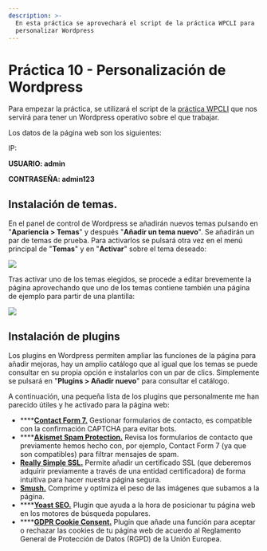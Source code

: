 ```yaml
---
description: >-
  En esta práctica se aprovechará el script de la práctica WPCLI para
  personalizar Wordpress
---
```


# Práctica 10 - Personalización de Wordpress

Para empezar la práctica, se utilizará el script de la [práctica WPCLI](https://github.com/ivanmp-lm/IAW-Practica-WPCLI) que nos servirá para tener un Wordpress operativo sobre el que trabajar.

Los datos de la página web son los siguientes:

IP:

**USUARIO: admin**

**CONTRASEÑA: admin123**

## Instalación de temas.

En el panel de control de Wordpress se añadirán nuevos temas pulsando en "**Apariencia &gt; Temas**" y después "**Añadir un tema nuevo**". Se añadirán un par de temas de prueba. Para activarlos se pulsará otra vez en el menú principal de "**Temas**" y en "**Activar**" sobre el tema deseado:

![](../.gitbook/assets/image%20%2811%29.png)

Tras activar uno de los temas elegidos, se procede a editar brevemente la página aprovechando que uno de los temas contiene también una página de ejemplo para partir de una plantilla:

![](../.gitbook/assets/image%20%2810%29.png)

## Instalación de plugins

Los plugins en Wordpress permiten ampliar las funciones de la página para añadir mejoras, hay un amplio catálogo que al igual que los temas se puede consultar en su propia opción e instalarlos con un par de clics. Simplemente se pulsará en "**Plugins &gt; Añadir nuevo**" para consultar el catálogo.

A continuación, una pequeña lista de los plugins que personalmente me han parecido útiles y he activado para la página web:

* \*\*\*\*[**Contact Form 7.**](https://contactform7.com/) Gestionar formularios de contacto, es compatible con la confirmación CAPTCHA para evitar bots.
* \*\*\*\*[**Akismet Spam Protection.**](https://akismet.com/) Revisa los formularios de contacto que previamente hemos hecho con, por ejemplo, Contact Form 7 \(ya que son compatibles\) para filtrar mensajes de spam.
* [**Really Simple SSL.**](https://really-simple-ssl.com/) Permite añadir un certificado SSL \(que deberemos adquirir previamente a través de una entidad certificadora\) de forma intuitiva para hacer nuestra página segura.
* [**Smush.**](https://wordpress.org/plugins/wp-smushit/) Comprime y optimiza el peso de las imágenes que subamos a la página.
* \*\*\*\*[**Yoast SEO.**](https://yoast.com/wordpress/plugins/seo/#utm_source=yoast-seo&utm_medium=software&utm_campaign=wordpress-general) Plugin que ayuda a la hora de posicionar tu página web en los motores de búsqueda populares.
* \*\*\*\*[**GDPR Cookie Consent.**](https://www.webtoffee.com/product/gdpr-cookie-consent/) Plugin que añade una función para aceptar o rechazar las cookies de tu página web de acuerdo al Reglamento General de Protección de Datos \(RGPD\) de la Unión Europea.
